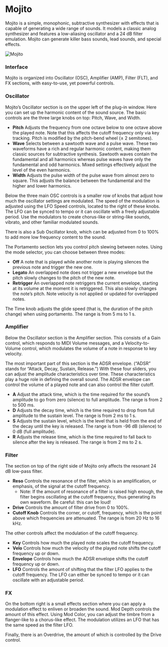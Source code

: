 # Mojito
Mojito is a simple, monophonic, subtractive synthesizer with effects that is capable of generating a wide range of sounds. It models a classic analog synthesizer and features a low-aliasing oscillator and a 24 dB filter emulation. Mojito can generate killer bass sounds, lead sounds, and special effects.

![Mojito](Images/Mojito_584x198.png)

### Interface
Mojito is organized into Oscillator (OSC), Amplifier (AMP), Filter (FLT), and FX sections, with easy-to-use, yet powerful controls.

### Oscillator
Mojito’s Oscillator section is on the upper left of the plug-in window. Here you can set up the harmonic content of the sound source. The basic controls are the three large knobs on top: Pitch, Wave, and Width.

  * **Pitch** Adjusts the frequency from one octave below to one octave above the played note. Note that this affects the cutoff frequency only via key tracking. Pitch is modified by the pitch-bend wheel (± 2 semitones).
  * **Wave** Selects between a sawtooth wave and a pulse wave. These two waveforms have a rich and regular harmonic content, making them classic sources for subtractive synthesis. Sawtooth waves contain the fundamental and all harmonics whereas pulse waves have only the fundamental and odd harmonics. Mixed settings effectively adjust the level of the even harmonics.
  * **Width** Adjusts the pulse width of the pulse wave from almost zero to square. This adjusts the balance between the fundamental and the higher and lower harmonics.  

Below the three main OSC controls is a smaller row of knobs that adjust how much the oscillator settings are modulated. The speed of the modulation is adjusted using the LFO Speed controls, located to the right of these knobs. The LFO can be synced to tempo or it can oscillate with a freely adjustable period. Use the modulators to create chorus-like or string-like sounds, vibrato, and other familiar modulated sounds.

There is also a Sub Oscillator knob, which can be adjusted from 0 to 100% to add more low frequency content to the sound.

The Portamento section lets you control pitch slewing between notes. Using the mode selector, you can choose between three modes:

  * **Off** A note that is played while another note is playing silences the previous note and trigger the new one.
  * **Legato** An overlapped note does not trigger a new envelope but the pitch slowly changes to the pitch of the new note.
  * **Retrigger** An overlapped note retriggers the current envelope, starting at its volume at the moment it is retriggered. This also slowly changes the note’s pitch. Note velocity is not applied or updated for overlapped notes.  

The Time knob adjusts the glide speed (that is, the duration of the pitch change) when using portamento. The range is from 5 ms to 1 s.

### Amplifier
Below the Oscillator section is the Amplifier section. This consists of a Gain control, which responds to MIDI Volume messages, and a Velocity-to-Volume control, which modulates the volume of a note in response to key velocity.

The most important part of this section is the ADSR envelope. (“ADSR” stands for “Attack, Decay, Sustain, Release.”) With these four sliders, you can adjust the amplitude characteristics over time. These characteristics play a huge role in defining the overall sound. The ADSR envelope can control the volume of a played note and can also control the filter cutoff.

  * **A** Adjust the attack time, which is the time required for the sound’s amplitude to go from zero (silence) to full amplitude. The range is from 2 to 500 ms.
  * **D** Adjusts the decay time, which is the time required to drop from full amplitude to the sustain level. The range is from 2 ms to 1 s.
  * **S** Adjusts the sustain level, which is the level that is held from the end of the decay until the key is released. The range is from -96 dB (silence) to 0 dB (full amplitude).
  * **R** Adjusts the release time, which is the time required to fall back to silence after the key is released. The range is from 2 ms to 2 s.

### Filter
The section on top of the right side of Mojito only affects the resonant 24 dB low-pass filter.

  * **Reso** Controls the resonance of the filter, which is an amplification, or emphasis, of the signal at the cutoff frequency.
    * Note: If the amount of resonance of a filter is raised high enough, the filter begins oscillating at the cutoff frequency, thus generating its own waveform. Be careful: this can be loud!
  * **Drive** Controls the amount of filter drive from 0 to 100%.
  * **Cutoff Knob** Controls the corner, or cutoff, frequency, which is the point above which frequencies are attenuated. The range is from 20 Hz to 16 kHz.

The other controls affect the modulation of the cutoff frequency.

  * **Key** Controls how much the played note scales the cutoff frequency.
  * **Velo** Controls how much the velocity of the played note shifts the cutoff frequency up or down.
  * **Envelope** Controls how much the ADSR envelope shifts the cutoff frequency up or down.
  * **LFO** Controls the amount of shifting that the filter LFO applies to the cutoff frequency. The LFO can either be synced to tempo or it can oscillate with an adjustable period.

### FX
On the bottom right is a small effects section where you can apply a modulation effect to enliven or broaden the sound. Mod Depth controls the amount of this effect. Using Mod Color, you can adjust the timbre from a flanger-like to a chorus-like effect. The modulation utilizes an LFO that has the same speed as the filter LFO.

Finally, there is an Overdrive, the amount of which is controlled by the Drive control.
